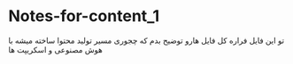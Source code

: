 # Notes-for-content_1
تو این فایل فراره کل فایل هارو توضیح بدم که چجوری مسیر تولید محتوا ساخته میشه با هوش مصنوعی و اسکریپت ها
